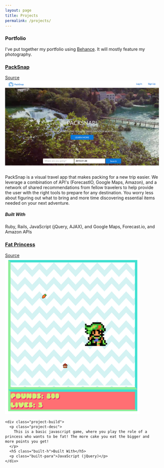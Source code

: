 ```yaml
---
layout: page
title: Projects
permalink: /projects/
---
```


<h3>Portfolio</h3>
<p class="portfolio-p">I've put together my portfolio using <a href="https://www.behance.net/aj9045">Behance</a>.  It will mostly feature my photography.</p>

<div id="p-container">
  <div class="project">
    <div class="project-info">
      <h3><a href="http://www.packsnap.herokuapp.com">PackSnap</a></h3>
      <a href="https://github.com/Edchen001/PackSnap">Source</a>
    </div>
    <img src="/assets/images/packsnapfinal.png" class="project-img">
    <div class="project-build">
      <p class="project-desc">
        PackSnap is a visual travel app that makes packing for a new trip easier. We leverage a combination of API's (ForecastIO, Google Maps, Amazon), and a network of shared recommendations from fellow travelers to help provide the user with the right tools to prepare for any destination. You worry less about figuring out what to bring and more time discovering essential items needed on your next adventure.
      </p>
      <h5 class="built-h">Built With</h5>
      <p class="built-para">Ruby, Rails, JavaScript (jQuery, AJAX), and Google Maps, Forecast.io, and Amazon APIs</p>
    </div>
  </div>
  <div class="project">
    <div class="project-info">
      <h3><a href="http://yamikamisama.github.io/fat_princess/">Fat Princess</a></h3>
      <a href="https://github.com/Yamikamisama/Fat-Princess">Source</a>
    </div>
    <img src="/assets/images/fatprincess.png" class="project-img">

    <div class="project-build">
      <p class="project-desc">
        This is a basic javascript game, where you play the role of a princess who wants to be fat! The more cake you eat the bigger and more points you get!
      </p>
      <h5 class="built-h">Built With</h5>
      <p class="built-para">JavaScript (jQuery)</p>
    </div>
  </div>

</div>